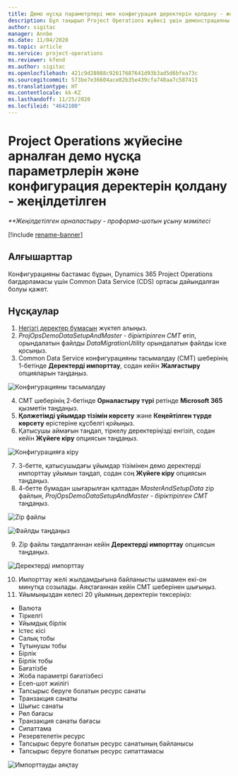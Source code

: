 ```yaml
---
title: Демо нұсқа параметрлері мен конфигурация деректерін қолдану - жеңілдетілген
description: Бұл тақырып Project Operations жүйесі үшін демонстрацияны және конфигурация деректерін қолдану туралы ақпарат береді.
author: sigitac
manager: Annbe
ms.date: 11/04/2020
ms.topic: article
ms.service: project-operations
ms.reviewer: kfend
ms.author: sigitac
ms.openlocfilehash: 421c9d28088c92617687641d93b3ad5d6bfea73c
ms.sourcegitcommit: 573be7e36604ace82b35e439cfa748aa7c587415
ms.translationtype: HT
ms.contentlocale: kk-KZ
ms.lasthandoff: 11/25/2020
ms.locfileid: "4642100"
---
```

# <a name="apply-demo-setup-and-configuration-data-for-project-operations---lite"></a>Project Operations жүйесіне арналған демо нұсқа параметрлерін және конфигурация деректерін қолдану - жеңілдетілген 

_**Жеңілдетілген орналастыру - проформа-шотын ұсыну мәмілесі_

[!include [rename-banner](~/includes/cc-data-platform-banner.md)]

## <a name="prerequisites"></a>Алғышарттар

Конфигурацияны бастамас бұрын, Dynamics 365 Project Operations бағдарламасы үшін Common Data Service (CDS) ортасы дайындалған болуы қажет.


## <a name="instructions"></a>Нұсқаулар

1. [Негізгі деректер бумасын](https://download.microsoft.com/download/3/4/1/341bf279-a64f-4baa-af31-ce624859b518/ProjOpsSampleSetupData%20-%20CE%20only%20CMT.zip) жүктеп алыңыз. 
2. *ProjOpsDemoDataSetupAndMaster - біріктірілген CMT* өтіп, орындалатын файлды *DataMigrationUtility* орындалатын файлды іске қосыңыз.
3. Common Data Service конфигурацияны тасымалдау (CMT) шеберінің 1-бетінде **Деректерді импорттау**, содан кейін **Жалғастыру** опцияларын таңдаңыз.

![Конфигурацияны тасымалдау](./media/1ConfigurationMigration.png)

4. CMT шеберінің 2-бетінде **Орналастыру түрі** ретінде **Microsoft 365** қызметін таңдаңыз.
5. **Қолжетімді ұйымдар тізімін көрсету** және **Кеңейтілген түрде көрсету** өрістеріне құсбелгі қойыңыз.
6. Қатысушы аймағын таңдап, тіркелу деректеріңізді енгізіп, содан кейін **Жүйеге кіру** опциясын таңдаңыз.

![Конфигурацияға кіру](./media/2ConfigurationSignin.png)

7. 3-бетте, қатысушыдағы ұйымдар тізімінен демо деректерді импорттау ұйымын таңдап, содан соң **Жүйеге кіру** опциясын таңдаңыз.
8. 4-бетте бумадан шығарылған қалтадан *MasterAndSetupData* zip файлын, *ProjOpsDemoDataSetupAndMaster - біріктірілген CMT* таңдаңыз.

![Zip файлы](./media/3ZipFile.png)

![Файлды таңдаңыз](./media/4SelectAFile.png)

9. Zip файлы таңдалғаннан кейін **Деректерді импорттау** опциясын таңдаңыз.

![Деректерді импорттау](./media/5ImportData.png)

10. Импорттау желі жылдамдығына байланысты шамамен екі-он минутқа созылады. Аяқтағаннан кейін CMT шеберінен шығыңыз. 
11. Ұйымыңыздан келесі 20 ұйымның деректерін тексеріңіз:

-   Валюта
-   Тіркелгі
-   Ұйымдық бірлік
-   Істес кісі
-   Салық тобы
-   Тұтынушы тобы
-   Бірлік
-   Бірлік тобы
-   Бағатізбе
-   Жоба параметрі бағатізбесі 
-   Есеп-шот жиілігі
-   Тапсырыс беруге болатын ресурс санаты
-   Транзакция санаты
-   Шығыс санаты
-   Рөл бағасы
-   Транзакция санаты бағасы
-   Сипаттама
-   Резервтелетін ресурс
-   Тапсырыс беруге болатын ресурс санатының байланысы
-   Тапсырыс беруге болатын ресурс сипаттамасы

![Импорттауды аяқтау](./media/6CompleteImport.png)
